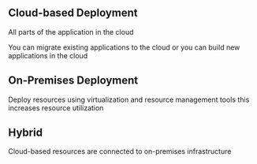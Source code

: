 ## Cloud-based Deployment
All parts of the application in the cloud

You can migrate existing applications to the cloud or you can build new applications in the cloud

## On-Premises Deployment
Deploy resources using virtualization and resource management tools
this increases resource utilization


## Hybrid
Cloud-based resources are connected to on-premises infrastructure